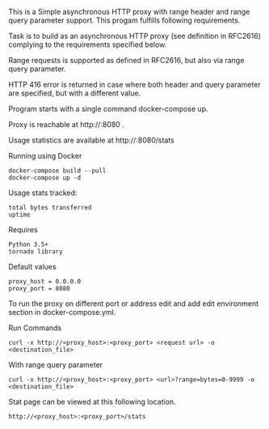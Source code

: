 
This is a Simple asynchronous HTTP proxy with range header and range query parameter support. This progam fulfills following requirements.


Task is to build as an asynchronous HTTP proxy (see definition in RFC2616) complying to the requirements specified below.

Range requests is supported as defined in RFC2616, but also via range query parameter.

HTTP 416 error is returned in case where both header and query parameter are specified, but with a different value.

Program starts with a single command docker-compose up.

Proxy is reachable at http://<docker-host>:8080 .

Usage statistics are available at http://<docker-host>:8080/stats



Running using Docker

```
docker-compose build --pull
docker-compose up -d

```

Usage stats tracked:

```
total bytes transferred
uptime
```

Requires

```
Python 3.5+
tornado library
```

Default values 

```
proxy_host = 0.0.0.0
proxy_port = 8080

```

To run the proxy on different port or address edit and add edit environment section in docker-compose.yml.

Run Commands

```
curl -x http://<proxy_host>:<proxy_port> <request url> -o <destination_file>
```

With range query parameter

```
curl -x http://<proxy_host>:<proxy_port> <url>?range=bytes=0-9999 -o <destination_file>
```  
  
Stat page can be viewed at this following location. 

```
http://<proxy_host>:<proxy_port>/stats
```
